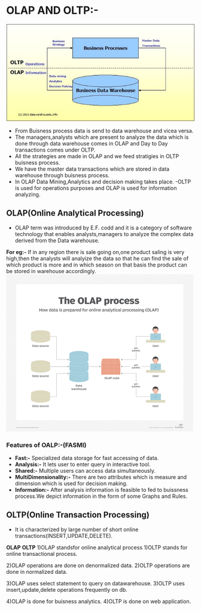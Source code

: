 # OLAP AND OLTP:-
<img src="/Images/OLAP AND OLTP.jpg" width=600>

- From Buisness process data is send to data warehouse and vicea versa.
- The managers,analysts which are present to analyze the data which is done through data warehouse comes in OLAP and Day to Day transactions comes under OLTP.
- All the strategies are made in OLAP and we feed stratigies in OLTP buisness process.
- We have the master data transactions which are stored in data warehouse through buisness process.
- In OLAP Data Mining,Analytics and decision making takes place.
-OLTP is used for operations purposes and OLAP is used for information analyzing.

## OLAP(Online Analytical Processing)
- OLAP term was introduced by E.F. codd and it is a category of software technology that enables analysts,managers to analyze the complex data derived from the Data warehouse.

**For eg:-** If in any region there is sale going on,one product saling is very high,then the analysts will analyize the data so that he can find the sale of which product is more
and in which season on that basis the product can be stored in warehouse accordingly.
<img src="/Images/OLAP.png" width=500>

### Features of OALP:-(FASMI)
- **Fast:-** Specialized data storage for fast accessing of data.
- **Analysis:-** It lets user to enter query in interactive tool.
- **Shared:-** Multiple users can access data simultaneously.
- **MultiDimensionality:-** There are two attributes which is measure and dimension which is used for decision making.
- **Information:-** After analysis information is feasible to fed to buissness process.We depict information in the form of some Graphs and Rules.

## OLTP(Online Transaction Processing)
- It is characterized by large number of short online transactions(INSERT,UPDATE,DELETE).

**OLAP**                                                                 **OLTP**
1)OLAP standsfor online analytical process                1)OLTP stands for online transactional process.

2)OLAP operations are done on denormalized data.          2)OLTP operations are done in normalized data.

3)OLAP uses select statement to query on datawarehouse.   3)OLTP uses insert,update,delete operations frequently on db.

4)OLAP is done for buisness analytics.                    4)OLTP is done on web application.
